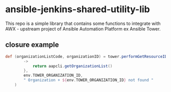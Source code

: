 # ansible-jenkins-shared-utility-lib

This repo is a simple library that contains some functions to integrate with AWX - upstream project of Ansible Automation Platform ex Ansible Tower.



## closure example

```groovy
def (organizationListCode, organizationID) = tower.performGetResourceID({
        ->
            return aapcli.getOrganizationList()
        },
        env.TOWER_ORGANIZATION_ID,
        " Organization + ${env.TOWER_ORGANIZATION_ID} not found "
    )
```